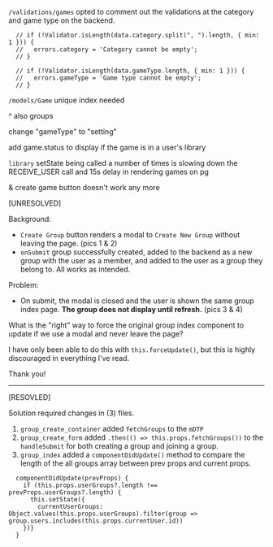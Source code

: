 

`/validations/games` opted to comment out the validations at the category and game type on the backend.
  ```JS
    // if (!Validator.isLength(data.category.split(", ").length, { min: 1 })) {
    //   errors.category = 'Category cannot be empty';
    // }

    // if (!Validator.isLength(data.gameType.length, { min: 1 })) {
    //   errors.gameType = 'Game type cannot be empty';
    // }
  ```


`/models/Game` unique index needed

^ also groups


change "gameType" to "setting"

add game.status to display if the game is in a user's library

<!-- `/routes/users` when you create a user automatically add a set of free/online games
  - double check update user -->



`library` setState being called a number of times is slowing down the RECEIVE_USER call and 15s delay in rendering games on pg

& create game button doesn't work any more




[UNRESOLVED]

Background: 
- `Create Group` button renders a modal to `Create New Group` without leaving the page. (pics 1 & 2)
- `onSubmit` group successfully created, added to the backend as a new group with the user as a member, and added to the user as a group they belong to.  All works as intended.

Problem:
- On submit, the modal is closed and the user is shown the same group index page.  **The group does not display until refresh.** (pics 3 & 4)

What is the "right" way to force the original group index component to update if we use a modal and never leave the page?

I have only been able to do this with `this.forceUpdate()`, but this is highly discouraged in everything I've read.

Thank you!

---

[RESOVLED]

Solution required changes in (3) files.
1. `group_create_container` added `fetchGroups` to the `mDTP`
2. `group_create_form` added `.then(() => this.props.fetchGroups())` to the `handleSubmit` for both creating a group and joining a group.
3. `group_index` added a `componentDidUpdate()` method to compare the length of the all groups array between prev props and current props.
```JS
  componentDidUpdate(prevProps) {
    if (this.props.userGroups?.length !== prevProps.userGroups?.length) {
      this.setState({
        currentUserGroups: Object.values(this.props.userGroups).filter(group => group.users.includes(this.props.currentUser.id))
    })}
  }
```





